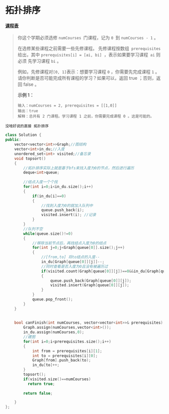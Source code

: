 # 拓扑排序

#### [课程表](https://leetcode-cn.com/problems/course-schedule/)

> 你这个学期必须选修 `numCourses `门课程，记为 `0 `到 `numCourses - 1` 。
>
> 在选修某些课程之前需要一些先修课程。 先修课程按数组` prerequisites` 给出，其中 `prerequisites[i] = [ai, bi] `，表示如果要学习课程` ai` 则 必须 先学习课程  `bi` 。
>
> 例如，先修课程对` [0, 1] `表示：想要学习课程 `0` ，你需要先完成课程 `1` 。
> 请你判断是否可能完成所有课程的学习？如果可以，返回 true ；否则，返回 false 。
>
> **示例 1：**
>
> ```
> 输入：numCourses = 2, prerequisites = [[1,0]]
> 输出：true
> 解释：总共有 2 门课程。学习课程 1 之前，你需要完成课程 0 。这是可能的。
> ```

```
没啥好说的直接 拓扑排序
```

```cpp
class Solution {
public:
    vector<vector<int>>Graph;//图结构
    vector<int>in_du;//入度
    unordered_set<int> visited;//备忘录 
    void topsort()
    {
        //拓扑排序实际上就是基于bfs来找入度为0的节点，然后进行遍历
        deque<int>queue;
        
        //结点入度一个个找
        for(int i=0;i<in_du.size();i++)
        {
            if(in_du[i]==0)
            {   
                //找到入度为0的就加入队列中
                queue.push_back(i);
                visited.insert(i); //记录
            }
        }
        //队列不空
        while(queue.size()!=0)
        {
            //移除当前节点后，再找结点入度为0的结点
            for(int j=0;j<Graph[queue[0]].size();j++)
            {
                //[from,to] 将to结点的入度--
                in_du[Graph[queue[0]][j]]--;
                //同时查看是否入度为0且没有被遍历过
                if(visited.count(Graph[queue[0]][j])==0&&in_du[Graph[queue[0]][j]]==0)
                {
                    queue.push_back(Graph[queue[0]][j]);
                    visited.insert(Graph[queue[0]][j]);
                }                  
            }
            queue.pop_front();
        }
    }
  
  
    bool canFinish(int numCourses, vector<vector<int>>& prerequisites) {
        Graph.assign(numCourses,vector<int>());
        in_du.assign(numCourses,0);
        //建图
        for(int i=0;i<prerequisites.size();i++)
        {
            int from = prerequisites[i][1];
            int to = prerequisites[i][0];
            Graph[from].push_back(to);
            in_du[to]++;
        }
        topsort();
        if(visited.size()==numCourses) 
          return true;
        
        return false;

    }
};
```

